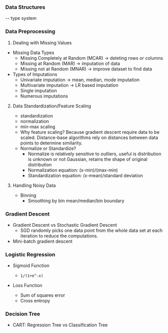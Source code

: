### Data Structures

-- type system

### Data Preprocessing

1. Dealing with Missing Values

- Missing Data Types
   - Missing Completely at Random (MCAR) -> deleting rows or columns
   - Missing at Random (MAR) -> imputation of data
   - Missing not at Random (MNAR) -> improve dataset to find data
- Types of Imputations
   - Univariate imputation -> mean, median, mode imputation
   - Multivariate imputation -> LR based imputation
   - Single imputation
   - Numerous imputations

2. Data Standardization/Feature Scaling
   - standardization
   - normalization
   - min-max scaling
   - Why feature scaling? Because gradient descent require data to be scaled. Distance-base algorithms rely on distances between data points to determine similarity.
   - Normalize or Standardize?
     - Normalize is relatively sensitive to outliers, useful is distribution is unknown or not Gaussian, retains the shape of original distribution
     - Normalization equation: (x-min)/(max-min)
     - Standardization equation: (x-mean)/standard deviation

 3. Handling Noisy Data
    - Binning
      - Smoothing by bin mean/median/bin boundary

### Gradient Descent 
- Gradient Descent vs Stochastic Gradient Descent
  - SGD randomly picks one data point from the whole data set at each iteration to reduce the computations.
- Mini-batch gradient descent
  
### Logistic Regression

- Sigmoid Function
   - `1/(1+e^-x)` 

- Loss Function
  - Sum of squares error
  - Cross entropy

### Decision Tree

- CART: Regression Tree vs Classification Tree
